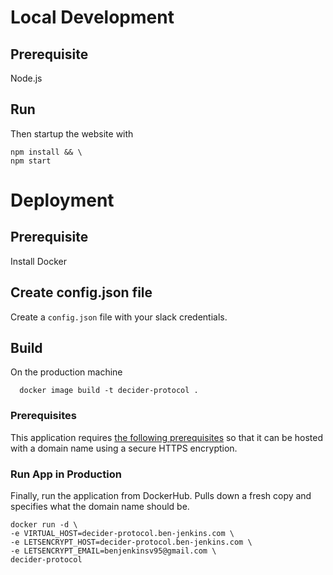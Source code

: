 # Local Development
## Prerequisite
Node.js

## Run
Then startup the website with 
```
npm install && \
npm start
```

# Deployment
## Prerequisite
Install Docker

## Create config.json file
Create a `config.json` file with your slack credentials.

## Build
On the production machine
```
  docker image build -t decider-protocol .
```

### Prerequisites
This application requires [the following prerequisites](https://github.com/benjenkinsv95/personal-website/blob/master/docker_nginx_prerequisites.md) so that it can be hosted with a domain name using a secure HTTPS encryption.

### Run App in Production
Finally, run the application from DockerHub. Pulls down a fresh copy and specifies what the domain name should be.
``` \
docker run -d \
-e VIRTUAL_HOST=decider-protocol.ben-jenkins.com \
-e LETSENCRYPT_HOST=decider-protocol.ben-jenkins.com \
-e LETSENCRYPT_EMAIL=benjenkinsv95@gmail.com \
decider-protocol
```